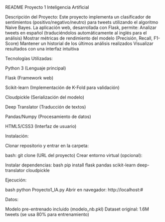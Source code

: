 README Proyecto 1 Inteligencia Artificial

Descripción del Proyecto:
Este proyecto implementa un clasificador de sentimientos (positivo/negativo/neutro) para tweets utilizando el algoritmo Naive Bayes. La aplicación web, desarrollada con Flask, permite:
Analizar tweets en español (traduciéndolos automáticamente al inglés para el análisis)
Mostrar métricas de rendimiento del modelo (Precisión, Recall, F1-Score)
Mantener un historial de los últimos análisis realizados
Visualizar resultados con una interfaz intuitiva

Tecnologías Utilizadas:

Python 3 (Lenguaje principal)

Flask (Framework web)

Scikit-learn (Implementación de K-Fold para validación)

Cloudpickle (Serialización del modelo)

Deep Translator (Traducción de textos)

Pandas/Numpy (Procesamiento de datos)

HTML5/CSS3 (Interfaz de usuario)

Instalación:

Clonar repositorio y entrar en la carpeta:

bash:
git clone (URL del proyecto)
Crear entorno virtual (opcional):


Instalar dependencias:
bash
pip install flask pandas scikit-learn deep-translator cloudpickle


Ejecución:

bash
python Proyecto1_IA.py
Abrir en navegador: http://localhost:#

Datos:

Modelo pre-entrenado incluido (modelo_nb.pkl)
Dataset original: 1.6M tweets (se usa 80% para entrenamiento)
